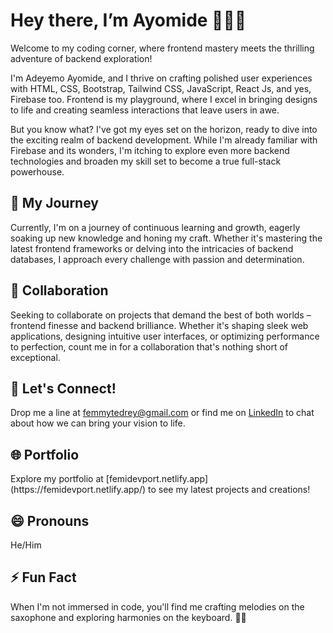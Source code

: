 <div align="left">
  <h1>Hey there, I’m Ayomide 👋👨‍💻</h1>
</div>

<p align="left">Welcome to my coding corner, where frontend mastery meets the thrilling adventure of backend exploration!</p>

<p align="left">I'm Adeyemo Ayomide, and I thrive on crafting polished user experiences with HTML, CSS, Bootstrap, Tailwind CSS, JavaScript, React Js, and yes, Firebase too. Frontend is my playground, where I excel in bringing designs to life and creating seamless interactions that leave users in awe.</p>

<p align="left">But you know what? I've got my eyes set on the horizon, ready to dive into the exciting realm of backend development. While I'm already familiar with Firebase and its wonders, I'm itching to explore even more backend technologies and broaden my skill set to become a true full-stack powerhouse.</p>

<h2 align="left">🚀 My Journey</h2>
<p align="left">Currently, I'm on a journey of continuous learning and growth, eagerly soaking up new knowledge and honing my craft. Whether it's mastering the latest frontend frameworks or delving into the intricacies of backend databases, I approach every challenge with passion and determination.</p>

<h2 align="left">💼 Collaboration</h2>
<p align="left">Seeking to collaborate on projects that demand the best of both worlds – frontend finesse and backend brilliance. Whether it's shaping sleek web applications, designing intuitive user interfaces, or optimizing performance to perfection, count me in for a collaboration that's nothing short of exceptional.</p>

<h2 align="left">📧 Let's Connect!</h2>
<p align="left">Drop me a line at <a href="mailto:femmytedrey@gmail.com">femmytedrey@gmail.com</a> or find me on <a href="https://www.linkedin.com/in/ayomide-adeyemo-61865526b/">LinkedIn</a> to chat about how we can bring your vision to life.</p>

<h2 align="left">🌐 Portfolio</h2>
<p align="left">Explore my portfolio at [femidevport.netlify.app](https://femidevport.netlify.app/) to see my latest projects and creations!</p>

<h2 align="left">😄 Pronouns</h2>
<p align="left">He/Him</p>

<h2 align="left">⚡ Fun Fact</h2>
<p align="left">When I'm not immersed in code, you'll find me crafting melodies on the saxophone and exploring harmonies on the keyboard. 🎷🎹</p>
